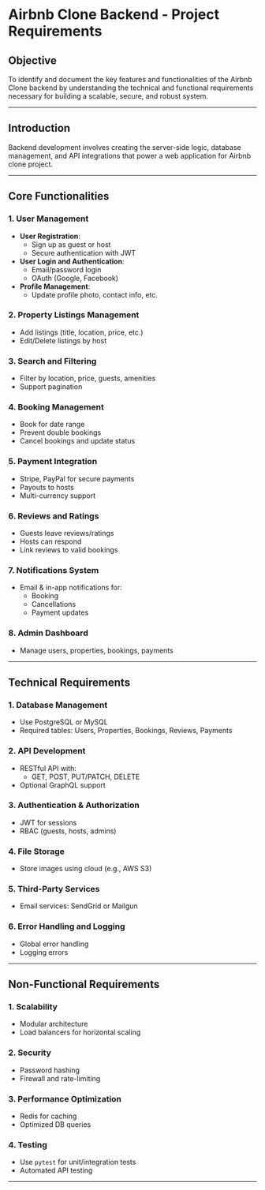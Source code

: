 #  Airbnb Clone Backend - Project Requirements

##  Objective
To identify and document the key features and functionalities of the Airbnb Clone backend by understanding the technical and functional requirements necessary for building a scalable, secure, and robust system.

---

##  Introduction
Backend development involves creating the server-side logic, database management, and API integrations that power a web application for Airbnb clone project.

---

## Core Functionalities

### 1. User Management
- **User Registration**:
  - Sign up as guest or host
  - Secure authentication with JWT
- **User Login and Authentication**:
  - Email/password login
  - OAuth (Google, Facebook)
- **Profile Management**:
  - Update profile photo, contact info, etc.

### 2. Property Listings Management
- Add listings (title, location, price, etc.)
- Edit/Delete listings by host

### 3. Search and Filtering
- Filter by location, price, guests, amenities
- Support pagination

### 4. Booking Management
- Book for date range
- Prevent double bookings
- Cancel bookings and update status

### 5. Payment Integration
- Stripe, PayPal for secure payments
- Payouts to hosts
- Multi-currency support

### 6. Reviews and Ratings
- Guests leave reviews/ratings
- Hosts can respond
- Link reviews to valid bookings

### 7. Notifications System
- Email & in-app notifications for:
  - Booking
  - Cancellations
  - Payment updates

### 8. Admin Dashboard
- Manage users, properties, bookings, payments

---

## Technical Requirements

### 1. Database Management
- Use PostgreSQL or MySQL
- Required tables: Users, Properties, Bookings, Reviews, Payments

### 2. API Development
- RESTful API with:
  - GET, POST, PUT/PATCH, DELETE
- Optional GraphQL support

### 3. Authentication & Authorization
- JWT for sessions
- RBAC (guests, hosts, admins)

### 4. File Storage
- Store images using cloud (e.g., AWS S3)

### 5. Third-Party Services
- Email services: SendGrid or Mailgun

### 6. Error Handling and Logging
- Global error handling
- Logging errors

---

## Non-Functional Requirements

### 1. Scalability
- Modular architecture
- Load balancers for horizontal scaling

### 2. Security
- Password hashing
- Firewall and rate-limiting

### 3. Performance Optimization
- Redis for caching
- Optimized DB queries

### 4. Testing
- Use `pytest` for unit/integration tests
- Automated API testing

---



